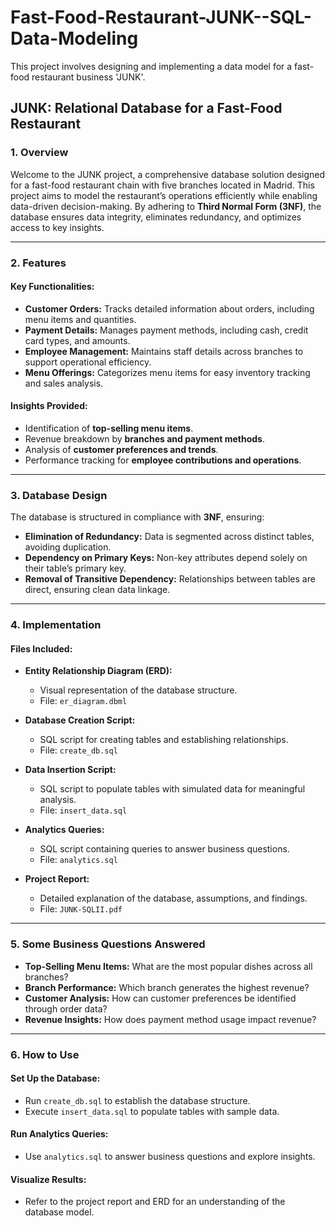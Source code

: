 # Fast-Food-Restaurant-JUNK--SQL-Data-Modeling

This project involves designing and implementing a data model for a fast-food restaurant business 'JUNK'.

## JUNK: Relational Database for a Fast-Food Restaurant

### 1. Overview
Welcome to the JUNK project, a comprehensive database solution designed for a fast-food restaurant chain with five branches located in Madrid. This project aims to model the restaurant’s operations efficiently while enabling data-driven decision-making. By adhering to **Third Normal Form (3NF)**, the database ensures data integrity, eliminates redundancy, and optimizes access to key insights.

---

### 2. Features
#### Key Functionalities:
- **Customer Orders:** Tracks detailed information about orders, including menu items and quantities.
- **Payment Details:** Manages payment methods, including cash, credit card types, and amounts.
- **Employee Management:** Maintains staff details across branches to support operational efficiency.
- **Menu Offerings:** Categorizes menu items for easy inventory tracking and sales analysis.

#### Insights Provided:
- Identification of **top-selling menu items**.
- Revenue breakdown by **branches and payment methods**.
- Analysis of **customer preferences and trends**.
- Performance tracking for **employee contributions and operations**.

---

### 3. Database Design
The database is structured in compliance with **3NF**, ensuring:
- **Elimination of Redundancy:** Data is segmented across distinct tables, avoiding duplication.
- **Dependency on Primary Keys:** Non-key attributes depend solely on their table’s primary key.
- **Removal of Transitive Dependency:** Relationships between tables are direct, ensuring clean data linkage.

---

### 4. Implementation
#### Files Included:
- **Entity Relationship Diagram (ERD):**
  - Visual representation of the database structure.
  - File: `er_diagram.dbml`

- **Database Creation Script:** 
  - SQL script for creating tables and establishing relationships.
  - File: `create_db.sql`

- **Data Insertion Script:**
  - SQL script to populate tables with simulated data for meaningful analysis.
  - File: `insert_data.sql`

- **Analytics Queries:**
  - SQL script containing queries to answer business questions.
  - File: `analytics.sql`

- **Project Report:**
  - Detailed explanation of the database, assumptions, and findings.
  - File: `JUNK-SQLII.pdf`

---

### 5. Some Business Questions Answered
- **Top-Selling Menu Items:** What are the most popular dishes across all branches?
- **Branch Performance:** Which branch generates the highest revenue?
- **Customer Analysis:** How can customer preferences be identified through order data?
- **Revenue Insights:** How does payment method usage impact revenue?

---

### 6. How to Use
#### Set Up the Database:
- Run `create_db.sql` to establish the database structure.
- Execute `insert_data.sql` to populate tables with sample data.

#### Run Analytics Queries:
- Use `analytics.sql` to answer business questions and explore insights.

#### Visualize Results:
- Refer to the project report and ERD for an understanding of the database model.
